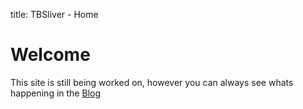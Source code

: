 title: TBSliver - Home

# Welcome

This site is still being worked on, however you can always see whats happening
in the [Blog](/blog)
